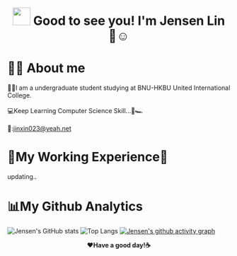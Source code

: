 <h1 align="center">
  <img src="https://raw.githubusercontent.com/nixin72/nixin72/master/wave.gif" width="40px" height="40px"></img> 
  Good to see you! I'm Jensen Lin 🌳☺︎
</h1>

# 👨‍💻 About me
👨‍🎓I am a undergraduate student studying at BNU-HKBU United International College.<br><br>
💻Keep Learning Computer Science Skill...🚀🏎️<br><br>
📮:jinxin023@yeah.net

# 💼My Working Experience🦾
updating..

# 📊My Github Analytics
![Jensen's GitHub stats](https://github-readme-stats.vercel.app/api?username=JensenXLin&theme=radical&bg_color=263238&show_icons=true)
![Top Langs](https://github-readme-stats.vercel.app/api/top-langs/?username=JensenXLin&theme=radical&bg_color=263238&show_icons=true)
[![Jensen's github activity graph](https://github-readme-activity-graph.vercel.app/graph?username=JensenXLin&theme=redical&bg_color=263238)](https://github.com/JensenXLin/github-readme-activity-graph)
<p align="center"><b>
  ❤️Have a good day!☕️
</b><p>
